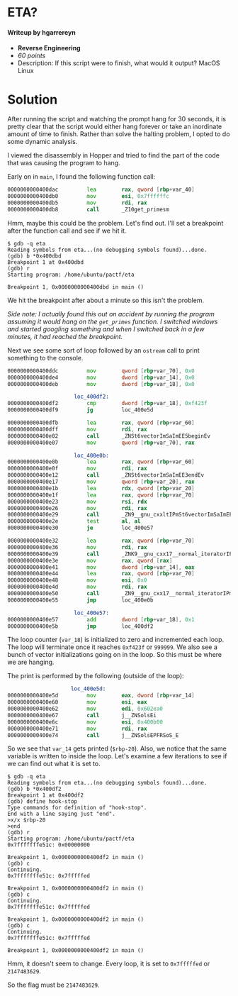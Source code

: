 # ETA?
#### Writeup by hgarrereyn
* **Reverse Engineering**
* *60 points*
* Description: If this script were to finish, what would it output? MacOS Linux

# Solution

After running the script and watching the prompt hang for 30 seconds, it is pretty clear that the script would either hang forever or take an inordinate amount of time to finish. Rather than solve the halting problem, I opted to do some dynamic analysis.

I viewed the disassembly in Hopper and tried to find the part of the code that was causing the program to hang.

Early on in `main`, I found the following function call:

```asm
0000000000400dac         lea        rax, qword [rbp+var_40]
0000000000400db0         mov        esi, 0x7ffffffc
0000000000400db5         mov        rdi, rax                                    ; argument #1 for method _Z10get_primesm
0000000000400db8         call       _Z10get_primesm
```

Hmm, maybe this could be the problem. Let's find out. I'll set a breakpoint after the function call and see if we hit it.

```
$ gdb -q eta
Reading symbols from eta...(no debugging symbols found)...done.
(gdb) b *0x400dbd
Breakpoint 1 at 0x400dbd
(gdb) r
Starting program: /home/ubuntu/pactf/eta

Breakpoint 1, 0x0000000000400dbd in main ()
```

We hit the breakpoint after about a minute so this isn't the problem.

*Side note: I actually found this out on accident by running the program assuming it would hang on the `get_primes` function. I switched windows and started googling something and when I switched back in a few minutes, it had reached the breakpoint.*

Next we see some sort of loop followed by an `ostream` call to print something to the console.

```asm
0000000000400ddc         mov        qword [rbp+var_70], 0x0
0000000000400de4         mov        dword [rbp+var_14], 0x0
0000000000400deb         mov        dword [rbp+var_18], 0x0

                     loc_400df2:
0000000000400df2         cmp        dword [rbp+var_18], 0xf423f                 ; CODE XREF=main+196
0000000000400df9         jg         loc_400e5d

0000000000400dfb         lea        rax, qword [rbp+var_60]
0000000000400dff         mov        rdi, rax
0000000000400e02         call       _ZNSt6vectorImSaImEE5beginEv                ; std::vector<unsigned long, std::allocator<unsigned long> >::begin()
0000000000400e07         mov        qword [rbp+var_70], rax

                     loc_400e0b:
0000000000400e0b         lea        rax, qword [rbp+var_60]                     ; CODE XREF=main+190
0000000000400e0f         mov        rdi, rax
0000000000400e12         call       _ZNSt6vectorImSaImEE3endEv                  ; std::vector<unsigned long, std::allocator<unsigned long> >::end()
0000000000400e17         mov        qword [rbp+var_20], rax
0000000000400e1b         lea        rdx, qword [rbp+var_20]
0000000000400e1f         lea        rax, qword [rbp+var_70]
0000000000400e23         mov        rsi, rdx                                    ; argument #2 for method _ZN9__gnu_cxxltIPmSt6vectorImSaImEEEEbRKNS_17__normal_iteratorIT_T0_EESA_
0000000000400e26         mov        rdi, rax                                    ; argument #1 for method _ZN9__gnu_cxxltIPmSt6vectorImSaImEEEEbRKNS_17__normal_iteratorIT_T0_EESA_
0000000000400e29         call       _ZN9__gnu_cxxltIPmSt6vectorImSaImEEEEbRKNS_17__normal_iteratorIT_T0_EESA_ ; bool __gnu_cxx::operator< <unsigned long*, std::vector<unsigned long, std::allocator<unsigned long> > >(__gnu_cxx::__normal_iterator<unsigned long*, std::vector<unsigned long, std::allocator<unsigned long> > > const&, __gnu_cxx::__normal_iterator<unsigned long*, std::vector<unsigned long, std::allocator<unsigned long> > > const&)
0000000000400e2e         test       al, al
0000000000400e30         je         loc_400e57

0000000000400e32         lea        rax, qword [rbp+var_70]
0000000000400e36         mov        rdi, rax
0000000000400e39         call       _ZNK9__gnu_cxx17__normal_iteratorIPmSt6vectorImSaImEEEdeEv ; __gnu_cxx::__normal_iterator<unsigned long*, std::vector<unsigned long, std::allocator<unsigned long> > >::operator*() const
0000000000400e3e         mov        rax, qword [rax]
0000000000400e41         mov        dword [rbp+var_14], eax
0000000000400e44         lea        rax, qword [rbp+var_70]
0000000000400e48         mov        esi, 0x0
0000000000400e4d         mov        rdi, rax                                    ; argument #1 for method _ZN9__gnu_cxx17__normal_iteratorIPmSt6vectorImSaImEEEppEi
0000000000400e50         call       _ZN9__gnu_cxx17__normal_iteratorIPmSt6vectorImSaImEEEppEi ; __gnu_cxx::__normal_iterator<unsigned long*, std::vector<unsigned long, std::allocator<unsigned long> > >::operator++(int)
0000000000400e55         jmp        loc_400e0b

                     loc_400e57:
0000000000400e57         add        dword [rbp+var_18], 0x1                     ; CODE XREF=main+153
0000000000400e5b         jmp        loc_400df2
```

The loop counter (`var_18`) is initialized to zero and incremented each loop. The loop will terminate once it reaches `0xf423f` or `999999`. We also see a bunch of vector initializations going on in the loop. So this must be where we are hanging.

The print is performed by the following (outside of the loop):

```asm
					loc_400e5d:
0000000000400e5d         mov        eax, dword [rbp+var_14]                     ; CODE XREF=main+98
0000000000400e60         mov        esi, eax
0000000000400e62         mov        edi, 0x602ea0
0000000000400e67         call       j__ZNSolsEi
0000000000400e6c         mov        esi, 0x400b00
0000000000400e71         mov        rdi, rax
0000000000400e74         call       j__ZNSolsEPFRSoS_E
```

So we see that `var_14` gets printed (`$rbp-20`). Also, we notice that the same variable is written to inside the loop. Let's examine a few iterations to see if we can find out what it is set to.

```
$ gdb -q eta
Reading symbols from eta...(no debugging symbols found)...done.
(gdb) b *0x400df2
Breakpoint 1 at 0x400df2
(gdb) define hook-stop
Type commands for definition of "hook-stop".
End with a line saying just "end".
>x/x $rbp-20
>end
(gdb) r
Starting program: /home/ubuntu/pactf/eta
0x7fffffffe51c:	0x00000000

Breakpoint 1, 0x0000000000400df2 in main ()
(gdb) c
Continuing.
0x7fffffffe51c:	0x7fffffed

Breakpoint 1, 0x0000000000400df2 in main ()
(gdb) c
Continuing.
0x7fffffffe51c:	0x7fffffed

Breakpoint 1, 0x0000000000400df2 in main ()
(gdb) c
Continuing.
0x7fffffffe51c:	0x7fffffed

Breakpoint 1, 0x0000000000400df2 in main ()
```

Hmm, it doesn't seem to change. Every loop, it is set to `0x7fffffed` or `2147483629`.

So the flag must be `2147483629`.
